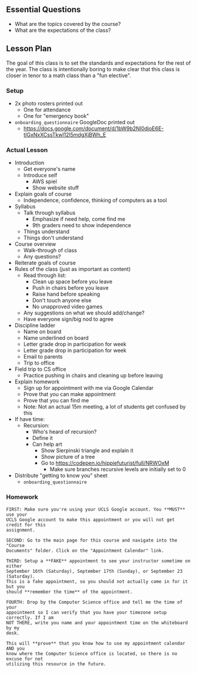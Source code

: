 ## Essential Questions

- What are the topics covered by the course?
- What are the expectations of the class?

## Lesson Plan

The goal of this class is to set the standards and expectations for the rest
of the year. The class is intentionally boring to make clear that this class is
closer in tenor to a math class than a "fun elective".

### Setup

- 2x photo rosters printed out
    - One for attendance
    - One for "emergency book"
- `onboarding_questionnaire` GoogleDoc printed out
    - https://docs.google.com/document/d/1bW9b2NI0djoE6E-tIGxNxXCssTkwl12l5mdgXjBWh_E

### Actual Lesson

- Introduction
    - Get everyone's name
    - Introduce self
        - AWS spiel
        - Show website stuff
- Explain goals of course
    - Independence, confidence, thinking of computers as a tool
- Syllabus
    - Talk through syllabus
        - Emphasize if need help, come find me
        - 9th graders need to show independence
    - Things understand
    - Things don't understand
- Course overview
    - Walk-through of class
    - Any questions?
- Reiterate goals of course
- Rules of the class (just as important as content)
    - Read through list:
        - Clean up space before you leave
        - Push in chairs before you leave
        - Raise hand before speaking
        - Don't touch anyone else
        - No unapproved video games
    - Any suggestions on what we should add/change?
    - Have everyone sign/big nod to agree
- Discipline ladder
    - Name on board
    - Name underlined on board
    - Letter grade drop in participation for week
    - Letter grade drop in participation for week
    - Email to parents
    - Trip to office
- Field trip to CS office
    - Practice pushing in chairs and cleaning up before leaving
- Explain homework
    - Sign up for appointment with me via Google Calendar
    - Prove that you can make appointment
    - Prove that you can find me
    - Note: Not an actual 15m meeting, a lot of students get confused by this
- If have time:
    - Recursion:
        - Who's heard of recursion?
        - Define it
        - Can help art
            - Show Sierpinski triangle and explain it
            - Show picture of a tree
            - Go to https://codepen.io/hippiefuturist/full/NRWOxM
                - Make sure branches recursive levels are initially set to 0
- Distribute "getting to know you" sheet
    - `onboarding_questionnaire`

### Homework

```
FIRST: Make sure you're using your UCLS Google account. You **MUST** use your
UCLS Google account to make this appointment or you will not get credit for this
assignment.

SECOND: Go to the main page for this course and navigate into the "Course
Documents" folder. Click on the "Appointment Calendar" link.

THIRD: Setup a **FAKE** appointment to see your instructor sometime on either
September 16th (Saturday), September 17th (Sunday), or September 23 (Saturday).
This is a fake appointment, so you should not actually come in for it but you
should **remember the time** of the appointment.

FOURTH: Drop by the Computer Science office and tell me the time of your
appointment so I can verify that you have your timezone setup correctly. If I am
NOT THERE, write you name and your appointment time on the whiteboard by my
desk.

This will **prove** that you know how to use my appointment calendar AND you
know where the Computer Science office is located, so there is no excuse for not
utilizing this resource in the future.
```
